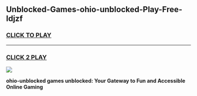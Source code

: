 
## Unblocked-Games-ohio-unblocked-Play-Free-ldjzf
<h3>
<a href="https://premium76.site?title=ohio-unblocked&ref=21A">CLICK TO PLAY</a></h3>
<hr>

<h3>
<a href="https://premium76.site?title=ohio-unblocked&ref=21A">CLICK 2 PLAY</a>
  
</h3>

<a href="https://premium76.site?title=ohio-unblocked&ref=21A"><img src="https://clearcache.store/games.png"></a>


**ohio-unblocked games unblocked: Your Gateway to Fun and Accessible Online Gaming**
